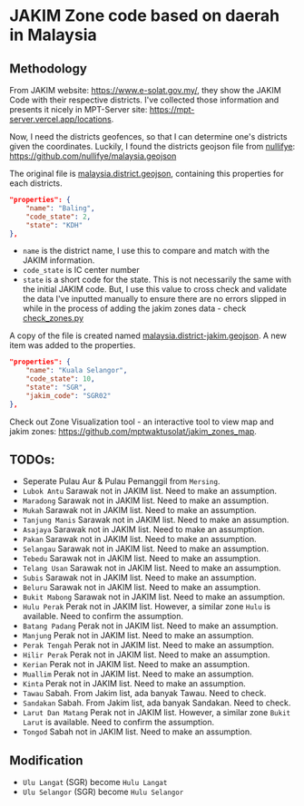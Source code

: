 # JAKIM Zone code based on daerah in Malaysia

## Methodology

From JAKIM website: https://www.e-solat.gov.my/, they show the JAKIM Code with their respective districts. I've collected
those information and presents it nicely in MPT-Server site: https://mpt-server.vercel.app/locations.

Now, I need the districts geofences, so that I can determine one's districts given the coordinates. Luckily, I found the districts
geojson file from [nullifye](https://github.com/nullifye): https://github.com/nullifye/malaysia.geojson

The original file is [malaysia.district.geojson](./malaysia.district.geojson), containing this properties for each districts.

```json
"properties": {
    "name": "Baling",
    "code_state": 2,
    "state": "KDH"
},
```

- `name` is the district name, I use this to compare and match with the JAKIM information.
- `code_state` is IC center number
- `state` is a short code for the state. This is not necessarily the same with the initial JAKIM code. But, I use this value to cross check and validate the data I've inputted manually to ensure there are no errors slipped in while in the process of adding the jakim zones data - check [check_zones.py](./check_zones.py)

A copy of the file is created named [malaysia.district-jakim.geojson](./malaysia.district-jakim.geojson). A new item was added to the properties.

```json
"properties": {
    "name": "Kuala Selangor",
    "code_state": 10,
    "state": "SGR",
    "jakim_code": "SGR02"
},
```

Check out Zone Visualization tool - an interactive tool to view map and jakim zones: https://github.com/mptwaktusolat/jakim_zones_map.

## TODOs:

- Seperate Pulau Aur & Pulau Pemanggil from `Mersing`.
- `Lubok Antu` Sarawak not in JAKIM list. Need to make an assumption.
- `Maradong` Sarawak not in JAKIM list. Need to make an assumption.
- `Mukah` Sarawak not in JAKIM list. Need to make an assumption.
- `Tanjung Manis` Sarawak not in JAKIM list. Need to make an assumption.
- `Asajaya` Sarawak not in JAKIM list. Need to make an assumption.
- `Pakan` Sarawak not in JAKIM list. Need to make an assumption.
- `Selangau` Sarawak not in JAKIM list. Need to make an assumption.
- `Tebedu` Sarawak not in JAKIM list. Need to make an assumption.
- `Telang Usan` Sarawak not in JAKIM list. Need to make an assumption.
- `Subis` Sarawak not in JAKIM list. Need to make an assumption.
- `Beluru` Sarawak not in JAKIM list. Need to make an assumption.
- `Bukit Mabong` Sarawak not in JAKIM list. Need to make an assumption.
- `Hulu Perak` Perak not in JAKIM list. However, a similar zone `Hulu` is available. Need to confirm the assumption.
- `Batang Padang` Perak not in JAKIM list. Need to make an assumption.
- `Manjung` Perak not in JAKIM list. Need to make an assumption.
- `Perak Tengah` Perak not in JAKIM list. Need to make an assumption.
- `Hilir Perak` Perak not in JAKIM list. Need to make an assumption.
- `Kerian` Perak not in JAKIM list. Need to make an assumption.
- `Muallim` Perak not in JAKIM list. Need to make an assumption.
- `Kinta` Perak not in JAKIM list. Need to make an assumption.
- `Tawau` Sabah. From Jakim list, ada banyak Tawau. Need to check.
- `Sandakan` Sabah. From Jakim list, ada banyak Sandakan. Need to check.
- `Larut Dan Matang` Perak not in JAKIM list. However, a similar zone `Bukit Larut` is available. Need to confirm the assumption.
- `Tongod` Sabah not in JAKIM list. Need to make an assumption.

## Modification

- `Ulu Langat` (SGR) become `Hulu Langat`
- `Ulu Selangor` (SGR) become `Hulu Selangor`
